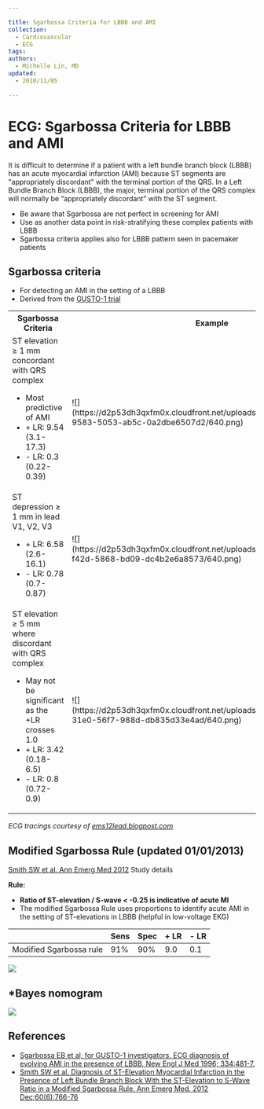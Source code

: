 ```yaml
---

title: Sgarbossa Criteria for LBBB and AMI
collection:
  - Cardiovascular
  - ECG
tags:
authors:
  - Michelle Lin, MD
updated:
  - 2010/11/05

---
```


# ECG: Sgarbossa Criteria for LBBB and AMI

It is difficult to determine if a patient with a left bundle branch block (LBBB) has an acute myocardial infarction (AMI) because ST segments are "appropriately discordant" with the terminal portion of the QRS. In a Left Bundle Branch Block (LBBB), the major, terminal portion of the QRS complex will normally be “appropriately discordant” with the ST segment.

-   Be aware that Sgarbossa are not perfect in screening for AMI
-   Use as another data point in risk-stratifying these complex patients with LBBB
-   Sgarbossa criteria applies also for LBBB pattern seen in pacemaker patients


## Sgarbossa criteria

-   For detecting an AMI in the setting of a LBBB
-   Derived from the [GUSTO-1 trial](http://www.nejm.org/doi/full/10.1056/NEJM199602223340801)

<table>
  <tr>
    <th>Sgarbossa Criteria</th>
    <th>Example</th>
  </tr>
  <tr>
    <td>
      ST elevation ≥ 1 mm concordant with QRS complex
      <ul>
        <li>Most predictive of AMI</li>
        <li>+ LR: 9.54 (3.1-17.3)</li>
        <li>- LR: 0.3 (0.22-0.39)</li>
      </ul>
    </td>
    <td>![](https://d2p53dh3qxfm0x.cloudfront.net/uploads/img/1jx/5/m/5216179a-9583-5053-ab5c-0a2dbe6507d2/640.png)</td>
  </tr>
  <tr>
    <td>
      ST depression ≥ 1 mm in lead V1, V2, V3
      <ul>
        <li>+ LR: 6.58 (2.6-16.1)</li>
        <li>- LR: 0.78 (0.7-0.87)</li>
      </ul>
    </td>
    <td>![](https://d2p53dh3qxfm0x.cloudfront.net/uploads/img/1jx/5/m/e95120c3-f42d-5868-bd09-dc4b2e6a8573/640.png)</td>
  </tr>
  <tr>
    <td>
      ST elevation ≥ 5 mm where discordant with QRS complex
      <ul>
        <li>May not be significant as the +LR crosses 1.0</li>
        <li>+ LR: 3.42 (0.18-6.5)</li>
        <li>- LR: 0.8 (0.72-0.9)</li>
      </ul>
    </td>
    <td>![](https://d2p53dh3qxfm0x.cloudfront.net/uploads/img/1jx/5/m/c78ae8b5-31e0-56f7-988d-db835d33e4ad/640.png)</td>
  </tr>
</table>


*ECG tracings courtesy of [ems12lead.blogpost.com](http://ems12lead.blogpost.com)*

## Modified Sgarbossa Rule (updated 01/01/2013)

[Smith SW et al. Ann Emerg Med 2012](http://www.ncbi.nlm.nih.gov/pubmed?term=22939607) <span class="aglmd-moreinfo ui-moreinfo" data-iid="53aa247bd35d3ae92e0019ac">Study details</span>

**Rule:**
-   **Ratio of ST-elevation / S-wave &lt; -0.25 is indicative of acute MI**
-   The modified Sgarbossa Rule uses proportions to identify acute AMI in the setting of ST-elevations in LBBB (helpful in low-voltage EKG)

|                         | **Sens** | **Spec** | **+ LR** | **- LR** |
|-------------------------|----------|----------|----------|----------|
| Modified Sgarbossa rule | 91%      | 90%      | 9.0      | 0.1      |

![](https://d2p53dh3qxfm0x.cloudfront.net/uploads/img/1jx/5/m/b4b1de6a-4f56-5687-babf-25d16c640f5a/640.png)

## \*Bayes nomogram

![](https://d2p53dh3qxfm0x.cloudfront.net/uploads/img/1jx/5/m/f65e898e-39a3-5b35-8a69-fb8d714c0282/640.png)

## References

-   [Sgarbossa EB et al, for GUSTO-1 investigators. ECG diagnosis of evolving AMI in the presence of LBBB, New Engl J Med 1996; 334:481-7.](http://www.nejm.org/doi/full/10.1056/NEJM199602223340801)
-   [Smith SW et al. Diagnosis of ST-Elevation Myocardial Infarction in the Presence of Left Bundle Branch Block With the ST-Elevation to S-Wave Ratio in a Modified Sgarbossa Rule. Ann Emerg Med. 2012 Dec;60(6):766-76](https://www.ncbi.nlm.nih.gov/pubmed/22939607)
